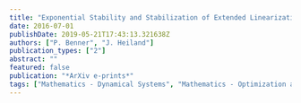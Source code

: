 ```yaml
---
title: "Exponential Stability and Stabilization of Extended Linearizations via Continuous Updates of Riccati Based Feedback"
date: 2016-07-01
publishDate: 2019-05-21T17:43:13.321638Z
authors: ["P. Benner", "J. Heiland"]
publication_types: ["2"]
abstract: ""
featured: false
publication: "*ArXiv e-prints*"
tags: ["Mathematics - Dynamical Systems", "Mathematics - Optimization and Control", "93C15", "93B52", "93D20"]
---
```


